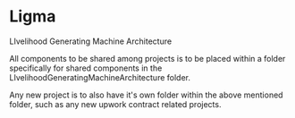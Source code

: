 # Ligma
LIvelihood Generating Machine Architecture

All components to be shared among projects is to be placed within a folder specifically for shared components in the LIvelihoodGeneratingMachineArchitecture folder.

Any new project is to also have it's own folder within the above mentioned folder, such as any new upwork contract related projects.
